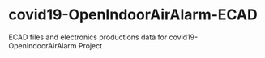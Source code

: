# covid19-OpenIndoorAirAlarm-ECAD
ECAD files and electronics productions data for covid19-OpenIndoorAirAlarm Project
